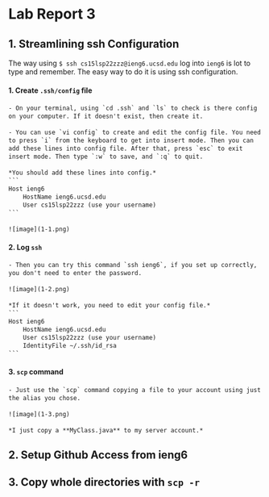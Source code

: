 # Lab Report 3

## 1. Streamlining ssh Configuration

The way using `$ ssh cs15lsp22zzz@ieng6.ucsd.edu` log into `ieng6` is lot to type and remember. The easy way to do it is using ssh configuration.

#### 1. Create `.ssh/config` file
    - On your terminal, using `cd .ssh` and `ls` to check is there config on your computer. If it doesn't exist, then create it. 

    - You can use `vi config` to create and edit the config file. You need to press `i` from the keyboard to get into insert mode. Then you can add these lines into config file. After that, press `esc` to exit insert mode. Then type `:w` to save, and `:q` to quit.

    *You should add these lines into config.*
    ```
    Host ieng6
        HostName ieng6.ucsd.edu
        User cs15lsp22zzz (use your username)
    ```

    ![image](1-1.png)


#### 2. Log `ssh`
    - Then you can try this command `ssh ieng6`, if you set up correctly, you don't need to enter the password.

    ![image](1-2.png)

    *If it doesn't work, you need to edit your config file.*
    ```
    Host ieng6
        HostName ieng6.ucsd.edu
        User cs15lsp22zzz (use your username)
        IdentityFile ~/.ssh/id_rsa
    ```


#### 3. `scp` command
    - Just use the `scp` command copying a file to your account using just the alias you chose.

    ![image](1-3.png)

    *I just copy a **MyClass.java** to my server account.*

## 2. Setup Github Access from ieng6


## 3. Copy whole directories with `scp -r`

